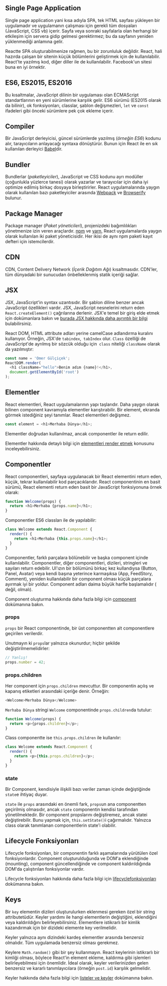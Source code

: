<h2>Single Page Application</h2>

Single page application yani kısa adıyla SPA, tek HTML sayfası yükleyen bir uygulamadır ve uygulamanın çalışması için gerekli tüm dosyaları (JavaScript, CSS vb) içerir. Sayfa veya sonraki sayfalarla olan herhangi bir etkileşim için servera gidip gelmesi gerektirmez; bu da sayfanın yeniden yüklenmediği anlamına gelir.

Reactte SPA oluşturabilmenize rağmen, bu bir zorunluluk değildir. React, hali hazırda çalışan bir sitenin küçük bölümlerini geliştirmek için de kullanılabilir. React'te yazılmış kod, diğer diller ile de kullanılabilir. Facebook'un sitesi buna en iyi örnektir.

<h2>ES6, ES2015, ES2016</h2>

Bu kısaltmalar, JavaScript dilinin bir uygulaması olan ECMAScript standartlarının en yeni sürümlerine karşılık gelir. ES6 sürümü (ES2015 olarak da bilinir), ok fonksiyonları, classlar, şablon değişmezleri, `let` ve `const` ifadeleri gibi önceki sürümlere pek çok ekleme içerir.

<h2>Compiler</h2>

Bir JavaScript derleyicisi, güncel sürümlerde yazılmış (<i>örneğin ES6</i>) kodunu alır, tarayıcıların anlayacağı syntaxa dönüştürür. Bunun için React ile en sık kullanılan derleyici <a href="https://babeljs.io/">Babel</a>dir.

<h2>Bundler</h2>

Bundlerlar (<i>paketleyiciler</i>), JavaScript ve CSS kodunu ayrı modüller (çoğunlukla yüzlerce tanesi) olarak yazarlar ve tarayıcılar için daha iyi optimize edilmiş birkaç dosyaya birleştirirler. React uygulamalarında yaygın olarak kullanılan bazı paketleyiciler arasında <a href="https://webpack.js.org/">Webpack</a> ve <a href="http://browserify.org/">Browserify</a> bulunur.

<h2>Package Manager</h2>

Package manager (<i>Paket yöneticileri</i>), projenizdeki bağımlılıkları yönetmenize izin veren araçlardır. <a href="https://www.npmjs.com/">npm</a> ve <a href="http://yarnpkg.com/">yarn</a>, React uygulamalarda yaygın olarak kullanılan iki paket yöneticisidir. Her ikisi de aynı npm paketi kayıt defteri için istemcilerdir.

## CDN

CDN, Content Delivery Network (<i>İçerik Dağıtım Ağı</i>) kısaltmasıdır. CDN'ler, tüm dünyadaki bir sunucudan önbelleklenmiş statik içeriği sağlar.

## JSX

JSX, JavaScript'in syntax uzantısıdır. Bir şablon diline benzer ancak JavaScript özellikleri vardır. JSX, JavaScript nesnelerini return eden `React.createElement()` çağrılarına derlenir. JSX'e temel bir giriş elde etmek için dokümanlara bakın ve <a href="https://omergulcicek.github.io/reactjs/jsx-nedir">burada JSX hakkında daha ayrıntılı bir bilgi</a> bulabilirsiniz.

React DOM, HTML attribute adları yerine camelCase adlandırma kuralını kullanıyor. Örneğin, JSX'de `tabindex`,` tabIndex` olur. `Class` özelliği de JavaScript'de ayrılmış bir sözcük olduğu için` class` niteliği `className` olarak da yazılmıştır:

```js
const name = 'Ömer Gülçiçek';
ReactDOM.render(
  <h1 className="hello">Benim adım {name}!</h1>,
  document.getElementById('root')
);
```  

<h2>Elementler</h2>

React elementleri, React uygulamalarının yapı taşlarıdır. Daha yaygın olarak bilinen component kavramıyla elementler karıştırabilir. Bir element, ekranda görmek istediğiniz şeyi tanımlar. React elementleri değişmez.

```js
const element = <h1>Merhaba Dünya</h1>;
```

Elementler doğrudan kullanılmaz, ancak componentler ile return edilir.

Elementler hakkında detaylı bilgi için <a href="https://omergulcicek.github.io/reactjs/elementleri-render-etmek">elementleri render etmek</a> konusunu inceleyebilirsiniz.

<h2>Componentler</h2>

React componentleri, sayfaya uygulanacak bir React elementini return eden, küçük, tekrar kullanılabilir kod parçacıklarıdır. React componentinin en basit sürümü, React elementi return eden basit bir JavaScript fonksiyonuna örnek olarak:

```js
function Welcome(props) {
  return <h1>Merhaba {props.name}</h1>;
}
```

Componentler ES6 classları ile de yapılabilir:

```js
class Welcome extends React.Component {
  render() {
    return <h1>Merhaba {this.props.name}</h1>;
  }
}
```

Componentler, farklı parçalara bölünebilir ve başka component içinde kullanılabilir. Componentler, diğer componentleri, dizileri, stringleri ve sayıları return edebilir. UI'ızın bir bölümünü birkaç kez kullandıysa (Button, Panel, Avatar) veya kendi başına yeterince karmaşıksa (App, FeedStory, Comment), yeniden kullanılabilir bir component olması küçük parçalara ayırmak iyi bir yoldur. Component adları daima büyük harfle başlamalıdır (<wrapper /> değil, <Wrapper /> olmalı).

Component oluşturma hakkında daha fazla bilgi için <a href="https://omergulcicek.github.io/reactjs/component-ve-props">component</a> dokümanına bakın.

<h3>props</h3>

`props` bir React componentinde, bir üst componentten alt componentlere geçirilen verilerdir.

Unutmayın ki `props`lar yalnızca okunurdur; hiçbir şekilde değiştirilmemelidirler:

```js
// Yanlış!
props.number = 42;
```

<h3>props.children</h3>

Her component için `props.children` mevcuttur. Bir componentin açılış ve kapanış etiketleri arasındaki içeriğe denir. Örneğin:

```js
<Welcome>Merhaba Dünya</Welcome>
```

`Merhaba Dünya` stringi `Welcome` componentinde `props.children`da tutulur:

```js
function Welcome(props) {
  return <p>{props.children}</p>;
}
```

Class componentte ise `this.props.children` ile kullanılır:

```js
class Welcome extends React.Component {
  render() {
    return <p>{this.props.children}</p>;
  }
}
```

<h3>state</h3>

Bir Component, kendisiyle ilişkili bazı veriler zaman içinde değiştiğinde `state`e ihtiyaç duyar.

`state` ile `props` arasındaki en önemli fark, `props`un ana componentten geçirilmiş olmasıdır, ancak `state` componentin kendisi tarafından yönetilmektedir. Bir component propslarını değiştiremez, ancak statei değiştirebilir. Bunu yapmak için, `this.setState()`i çağırmalıdır. Yalnızca class olarak tanımlanan componentlerin state'i olabilir.

<h2>Lifecycle Fonksiyonları</h2>

Lifecycle fonksiyonları, bir componentin farklı aşamalarında yürütülen özel fonksiyonlardır. Component oluşturulduğunda ve DOM'a eklendiğinde (mounting), component güncellendiğinde ve component kaldırıldığında DOM'da çalıştırılan fonksiyonlar vardır.

Lifecycle fonksiyonları hakkında daha fazla bilgi için <a href="https://omergulcicek.github.io/reactjs/lifecycle-fonksiyonlari">lifecyclefonksiyonları</a> dokümanına bakın.

<h2>Keys</h2> 

Bir `key` elementin dizileri oluşturulurken eklenmesi gereken özel bir string attributetüdür. Keyler yardımı ile hangi elementlerin değiştiğini, eklendiğini veya kaldırıldığını belirleyebilirsiniz. Elementlere istikrarlı bir kimlik kazandırmak için bir dizideki elemente key verilmelidir.

Keyler yalnızca aynı dizindeki kardeş elementler arasında benzersiz olmalıdır. Tüm uygulamada benzersiz olması gerekmez.

Keylere `Math.random()` gibi bir şey kullanmayın. React keylerinin istikrarlı bir kimliği olması, böylece React'in element ekleme, kaldırma gibi işlemleri belirleyebilmesi için önemlidir. İdeal olarak, keyler verilerinizden gelen benzersiz ve kararlı tanımlayıcılara (örneğin `post.id`) karşılık gelmelidir.

Keyler hakkında daha fazla bilgi için <a href="https://omergulcicek.github.io/reactjs/listeler-ve-keyler">listeler ve keyler</a> dokümanına bakın.
